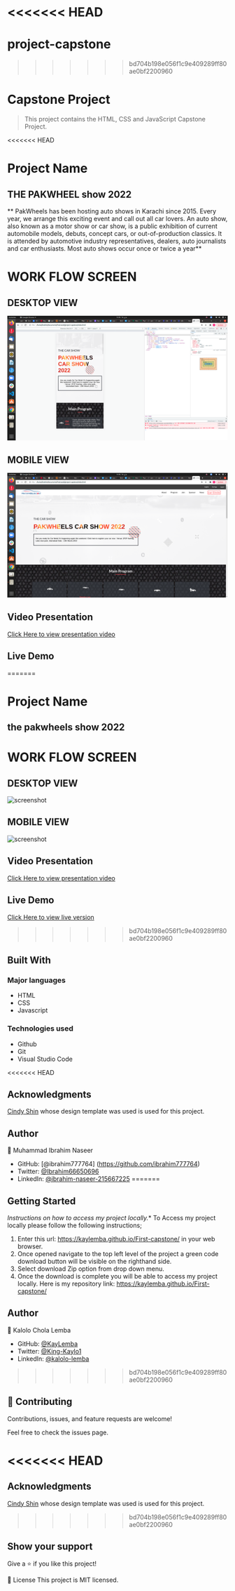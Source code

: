 <<<<<<< HEAD
=======
# project-capstone
>>>>>>> bd704b198e056f1c9e409289ff80ae0bf2200960
# Capstone Project

> This project contains the HTML, CSS and JavaScript Capstone Project. 

<<<<<<< HEAD

# Project Name
## THE PAKWHEEL show 2022

**   PakWheels has been hosting auto shows in Karachi since 2015. Every year, we arrange this exciting event and call out all car lovers. An auto show, also known as a motor show or car show, is a public exhibition of current automobile models, debuts, concept cars, or out-of-production classics. It is attended by automotive industry representatives, dealers, auto journalists and car enthusiasts. Most auto shows occur once or twice a year** 
# WORK FLOW SCREEN 
## DESKTOP VIEW
![screenshot](./img/1ss.png)
## MOBILE VIEW
![screenshot](./img/4ss.png)
## Video Presentation
[Click Here to view presentation video](https://www.loom.com/share/7d2164812b454565bd1fe06c0e7b7df6)
## Live Demo

=======
# Project Name
## the pakwheels show 2022


# WORK FLOW SCREEN 
## DESKTOP VIEW
![screenshot](./deskimg.png)
## MOBILE VIEW
![screenshot](./images/workflowcap2.png)
## Video Presentation
[Click Here to view presentation video](https://www.loom.com/share/e758342b0ac54e88a4a6179a7bd1a1c0)
## Live Demo
[Click Here to view live version](https://kaylemba.github.io/First-capstone/)
>>>>>>> bd704b198e056f1c9e409289ff80ae0bf2200960
## Built With
### Major languages
- HTML
- CSS
- Javascript

### Technologies used
- Github
- Git
- Visual Studio Code

<<<<<<< HEAD
## Acknowledgments

[Cindy Shin](https://www.behance.net/gallery/29845175/CC-Global-Summit-2015) whose design template was used is used for this project.




## Author
👤 Muhammad Ibrahim Naseer

- GitHub: [@ibrahim777764] (https://github.com/ibrahim777764)
- Twitter: [@Ibrahim66650696 ](https://twitter.com/Ibrahim66650696) 
- LinkedIn: [@ibrahim-naseer-215667225](hhttps://www.linkedin.com/in/ibrahim-naseer-215667225/)
=======
## Getting Started
*Instructions on how to access my project locally.**
 To Access my project locally please follow the following instructions;
1. Enter this url: https://kaylemba.github.io/First-capstone/ in your web browser.
2. Once opened navigate to the top left level of the project a green code download button will be visible on the righthand side.
3. Select download Zip option from drop down menu.
4. Once the download is complete you will be able to access my project locally.
Here is my repository link: https://kaylemba.github.io/First-capstone/


## Author
👤 Kalolo Chola Lemba

- GitHub: [@KayLemba ](https://github.com/KayLemba)
- Twitter: [@King-Kaylo1 ](https://twitter.com/King_Kaylo1) 
- LinkedIn: [@kalolo-lemba](https://www.linkedin.com/in/https://www.linkedin.com/in/kalolo-lemba-41a8339a/-41a8339a/)
>>>>>>> bd704b198e056f1c9e409289ff80ae0bf2200960

## 🤝 Contributing
Contributions, issues, and feature requests are welcome!

Feel free to check the issues page.

<<<<<<< HEAD
=======
## Acknowledgments

[Cindy Shin](https://www.behance.net/gallery/29845175/CC-Global-Summit-2015) whose design template was used is used for this project.
>>>>>>> bd704b198e056f1c9e409289ff80ae0bf2200960

## Show your support
Give a ⭐️ if you like this project!

📝 License
This project is MIT licensed.
